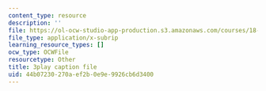 ```yaml
---
content_type: resource
description: ''
file: https://ol-ocw-studio-app-production.s3.amazonaws.com/courses/18-03sc-differential-equations-fall-2011/44b07230270aef2b0e9e9926cb6d3400_BwIZ0VzKEDg.srt
file_type: application/x-subrip
learning_resource_types: []
ocw_type: OCWFile
resourcetype: Other
title: 3play caption file
uid: 44b07230-270a-ef2b-0e9e-9926cb6d3400
---
```


